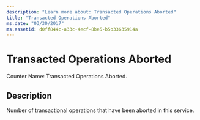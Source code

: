 ```yaml
---
description: "Learn more about: Transacted Operations Aborted"
title: "Transacted Operations Aborted"
ms.date: "03/30/2017"
ms.assetid: d0ff844c-a33c-4ecf-8be5-b5b33635914a
---
```

# Transacted Operations Aborted

Counter Name: Transacted Operations Aborted.  
  
## Description  

 Number of transactional operations that have been aborted in this service.
